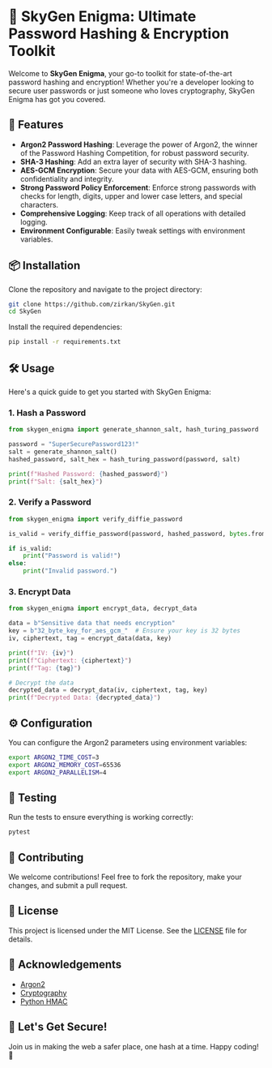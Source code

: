 # 🔐 SkyGen Enigma: Ultimate Password Hashing & Encryption Toolkit

Welcome to **SkyGen Enigma**, your go-to toolkit for state-of-the-art password hashing and encryption! Whether you're a developer looking to secure user passwords or just someone who loves cryptography, SkyGen Enigma has got you covered.

## 🚀 Features

- **Argon2 Password Hashing**: Leverage the power of Argon2, the winner of the Password Hashing Competition, for robust password security.
- **SHA-3 Hashing**: Add an extra layer of security with SHA-3 hashing.
- **AES-GCM Encryption**: Secure your data with AES-GCM, ensuring both confidentiality and integrity.
- **Strong Password Policy Enforcement**: Enforce strong passwords with checks for length, digits, upper and lower case letters, and special characters.
- **Comprehensive Logging**: Keep track of all operations with detailed logging.
- **Environment Configurable**: Easily tweak settings with environment variables.

## 📦 Installation

Clone the repository and navigate to the project directory:

```bash
git clone https://github.com/zirkan/SkyGen.git
cd SkyGen
```

Install the required dependencies:

```bash
pip install -r requirements.txt
```

## 🛠️ Usage

Here's a quick guide to get you started with SkyGen Enigma:

### 1. Hash a Password

```python
from skygen_enigma import generate_shannon_salt, hash_turing_password

password = "SuperSecurePassword123!"
salt = generate_shannon_salt()
hashed_password, salt_hex = hash_turing_password(password, salt)

print(f"Hashed Password: {hashed_password}")
print(f"Salt: {salt_hex}")
```

### 2. Verify a Password

```python
from skygen_enigma import verify_diffie_password

is_valid = verify_diffie_password(password, hashed_password, bytes.fromhex(salt_hex))

if is_valid:
    print("Password is valid!")
else:
    print("Invalid password.")
```

### 3. Encrypt Data

```python
from skygen_enigma import encrypt_data, decrypt_data

data = b"Sensitive data that needs encryption"
key = b"32_byte_key_for_aes_gcm_"  # Ensure your key is 32 bytes
iv, ciphertext, tag = encrypt_data(data, key)

print(f"IV: {iv}")
print(f"Ciphertext: {ciphertext}")
print(f"Tag: {tag}")

# Decrypt the data
decrypted_data = decrypt_data(iv, ciphertext, tag, key)
print(f"Decrypted Data: {decrypted_data}")
```

## ⚙️ Configuration

You can configure the Argon2 parameters using environment variables:

```bash
export ARGON2_TIME_COST=3
export ARGON2_MEMORY_COST=65536
export ARGON2_PARALLELISM=4
```

## 🧪 Testing

Run the tests to ensure everything is working correctly:

```bash
pytest
```

## 🤝 Contributing

We welcome contributions! Feel free to fork the repository, make your changes, and submit a pull request.

## 📄 License

This project is licensed under the MIT License. See the [LICENSE](LICENSE) file for details.

## 🌟 Acknowledgements

- [Argon2](https://github.com/P-H-C/phc-winner-argon2)
- [Cryptography](https://github.com/pyca/cryptography)
- [Python HMAC](https://docs.python.org/3/library/hmac.html)

## 🚀 Let's Get Secure!

Join us in making the web a safer place, one hash at a time. Happy coding! 🎉
